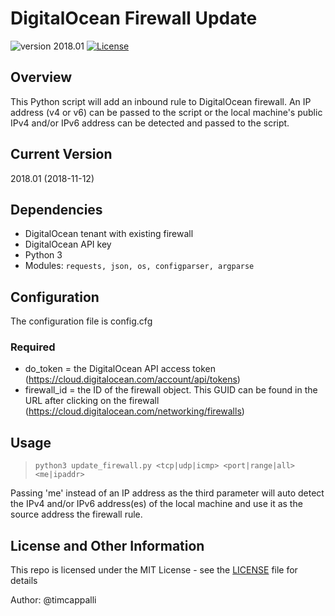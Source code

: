 # DigitalOcean Firewall Update

![version 2018.01](https://img.shields.io/badge/Version-2018.01-brightgreen.svg "version 2018.01") [![License](https://img.shields.io/badge/License-MIT-blue.svg)](https://opensource.org/licenses/Apache-2.0)


## Overview
This Python script will add an inbound rule to DigitalOcean firewall. An IP address (v4 or v6) can be passed to the script or the local machine's public IPv4 and/or IPv6 address can be detected and passed to the script.

## Current Version
2018.01 (2018-11-12)

## Dependencies
* DigitalOcean tenant with existing firewall
* DigitalOcean API key
* Python 3
* Modules: `requests, json, os, configparser, argparse`

## Configuration
The configuration file is config.cfg
### Required
* do_token = the DigitalOcean API access token (https://cloud.digitalocean.com/account/api/tokens)
* firewall_id = the ID of the firewall object. This GUID can be found in the URL after clicking on the firewall (https://cloud.digitalocean.com/networking/firewalls)


## Usage

> `python3 update_firewall.py <tcp|udp|icmp> <port|range|all> <me|ipaddr>`

Passing 'me' instead of an IP address as the third parameter will auto detect the IPv4 and/or IPv6 address(es) of the local machine and use it as the source address the firewall rule.


## License and Other Information
This repo is licensed under the MIT License - see the [LICENSE](LICENSE) file for details

Author: @timcappalli